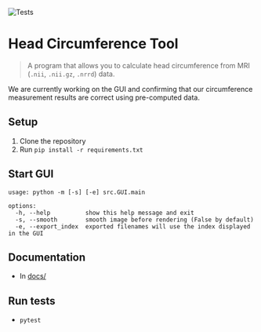 ![Tests](https://github.com/COMP523TeamD/HeadCircumferenceTool/actions/workflows/tests.yml/badge.svg)

# Head Circumference Tool 

> A program that allows you to calculate head circumference from MRI (`.nii`, `.nii.gz`, `.nrrd`) data.

We are currently working on the GUI and confirming that our circumference measurement results are correct using pre-computed data.

## Setup

1. Clone the repository
2. Run `pip install -r requirements.txt`

## Start GUI

```
usage: python -m [-s] [-e] src.GUI.main

options:
  -h, --help          show this help message and exit
  -s, --smooth        smooth image before rendering (False by default)
  -e, --export_index  exported filenames will use the index displayed in the GUI

```

## Documentation

- In [docs/](https://github.com/COMP523TeamD/HeadCircumferenceTool/tree/main/docs)

## Run tests

- `pytest`
